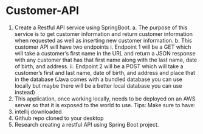 # Customer-API

1)	Create a Restful API service using SpringBoot.
a.	The purpose of this service is to get customer information and return customer information when requested as well as inserting new customer information.
b.	This customer API will have two endpoints
i.	Endpoint 1 will be a GET which will take a customer’s first name in the URL and return a JSON response with any customer that has that first name along with the last name, date of birth, and address.
ii.	Endpoint 2 will be a POST which will take a customer’s first and last name, date of birth, and address and place that in the database (Java comes with a bundled database you can use locally but maybe there will be a better local database you can use instead)
2)	This application, once working locally, needs to be deployed on an AWS server so that it is exposed to the world to use.
Tips:
Make sure to have:
1)	intellij downloaded
2)	Github repo cloned to your desktop
3)	Research creating a restful API using Spring Boot project.

